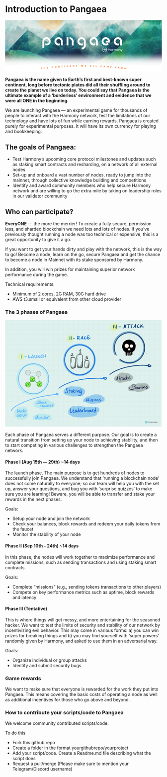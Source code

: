 # Introduction to Pangaea

![](.assets/pangaea-logo.png)

**Pangaea is the name given to Earth’s first and best-known super continent, long before tectonic plates did all their shuffling around to create the planet we live on today. You could say that Pangaea is the ultimate example of a ‘borderless’ environment and evidence that we were all ONE in the beginning.**

We are launching Pangaea — an experimental game for thousands of people to interact with the Harmony network, test the limitations of our technology and have lots of fun while earning rewards. Pangaea is created purely for experimental purposes. It will have its own currency for playing and bookkeeping.

## The goals of Pangaea:

* Test Harmony’s upcoming core protocol milestones and updates such as staking smart contracts and resharding, on a network of all external nodes
* Set-up and onboard a vast number of nodes, ready to jump into the mainnet, through collective knowledge building and competitions
* Identify and award community members who help secure Harmony network and are willing to go the extra mile by taking on leadership roles in our validator community

## Who can participate?

**EveryONE** — the more the merrier! To create a fully secure, permission less, and sharded blockchain we need lots and lots of nodes. If you’ve previously thought running a node was too technical or expensive, this is a great opportunity to give it a go.

If you want to get your hands dirty and play with the network, this is the way to go! Become a node, learn on the go, secure Pangaea and get the chance to become a node in Mainnet with its stake sponsored by Harmony.

In addition, you will win prizes for maintaining superior network performance during the game.

Technical requirements:

* Minimum of 2 cores, 2G RAM, 30G hard drive
* AWS t3.small or equivalent from other cloud provider

### The 3 phases of Pangaea

![The three phases of pangaea](.assets/pangaea-three-phases.png)

Each phase of Pangaea serves a different purpose. Our goal is to create a natural transition from setting up your node to achieving stability, and then to start competing in various challenges to strengthen the Pangaea network.

#### Phase I \(Aug 15th — 29th\) ~14 days

The launch phase. The main purpose is to get hundreds of nodes to successfully join Pangaea. We understand that ‘running a blockchain node’ does not come naturally to everyone; so our team will help you with the set up, answer your questions, and bug you with ‘surprise quizzes’ to make sure you are learning! Beware, you will be able to transfer and stake your rewards in the next phases.

Goals:

* Setup your node and join the network
* Check your balances, block rewards and redeem your daily tokens from the faucet
* Monitor the stability of your node

#### Phase II \(Sep 10th - 24th\) ~14 days

In this phase, the nodes will work together to maximize performance and complete missions, such as sending transactions and using staking smart contracts.

Goals:

* Complete “missions” \(e.g., sending tokens transactions to other players\)
* Compete on key performance metrics such as uptime, block rewards and latency

#### Phase III \(Tentative\)

This is where things will get messy, and more entertaining for the seasoned hacker. We want to test the limits of security and stability of our network by incentivizing evil behavior. This may come in various forms: a\) you can win prizes for breaking things and b\) you may find yourself with ‘super powers’ randomly given by Harmony, and asked to use them in an adversarial way.

Goals:

* Organize individual or group attacks
* Identify and submit security bugs

### Game rewards

We want to make sure that everyone is rewarded for the work they put into Pangaea. This means covering the basic costs of operating a node as well as additional incentives for those who go above and beyond.

### How to contribute your scripts/code to Pangaea

We welcome community contributed scripts/code.

To do this

* Fork this github repo
* Create a folder in the format yourgithubrepo/yourproject
* Add your script/code. Create a Readme.md file describing what the script does
* Request a pull/merge (Please make sure to mention your Telegram/Discord username)





